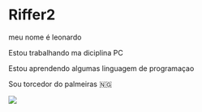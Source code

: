 # Riffer2
meu nome é leonardo 

Estou trabalhando ma diciplina PC

Estou aprendendo algumas linguagem de programaçao 

Sou torcedor do palmeiras 🇳🇬

![](https://media.tenor.com/UdISY4O42VQAAAAM/realistic-cat.gif)
